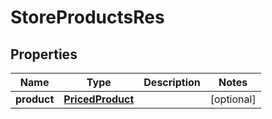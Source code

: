 # StoreProductsRes

## Properties
Name | Type | Description | Notes
------------ | ------------- | ------------- | -------------
**product** | [**PricedProduct**](PricedProduct.md) |  |  [optional]
